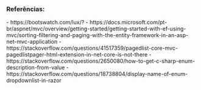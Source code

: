 <h3>Referências:</h3>
</wbr>
 - https://bootswatch.com/lux/?
 - https://docs.microsoft.com/pt-br/aspnet/mvc/overview/getting-started/getting-started-with-ef-using-mvc/sorting-filtering-and-paging-with-the-entity-framework-in-an-asp-net-mvc-application
 - https://stackoverflow.com/questions/41517359/pagedlist-core-mvc-pagedlistpager-html-extension-in-net-core-is-not-there
 - https://stackoverflow.com/questions/2650080/how-to-get-c-sharp-enum-description-from-value
 - https://stackoverflow.com/questions/18738804/display-name-of-enum-dropdownlist-in-razor